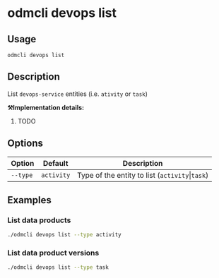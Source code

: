 # odmcli devops list

## Usage

`odmcli devops list`

## Description

List `devops-service` entities (i.e. `ativity` or `task`)

**⚒️Implementation details:**

1. TODO

## Options

Option|Default|Description
-------|----------|-------
`--type`|`activity`|Type of the entity to list (`activity`\|`task`)

## Examples

### List data products
```bash
./odmcli devops list --type activity
```

### List data product versions
```bash
./odmcli devops list --type task 
```
